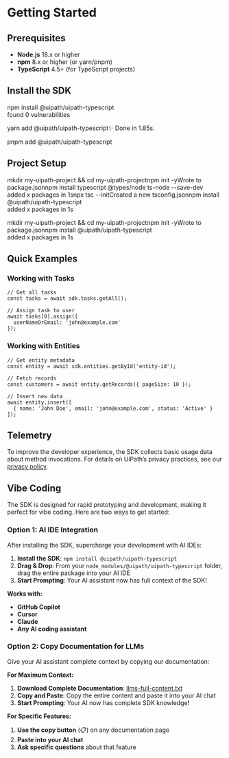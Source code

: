# Getting Started

## Prerequisites

- **Node.js** 18.x or higher
- **npm** 8.x or higher (or yarn/pnpm)
- **TypeScript** 4.5+ (for TypeScript projects)

## Install the SDK

npm install @uipath/uipath-typescript\
found 0 vulnerabilities

yarn add @uipath/uipath-typescript✨ Done in 1.85s.

pnpm add @uipath/uipath-typescript

## Project Setup

mkdir my-uipath-project && cd my-uipath-projectnpm init -yWrote to package.jsonnpm install typescript @types/node ts-node --save-dev\
added x packages in 1snpx tsc --initCreated a new tsconfig.jsonnpm install @uipath/uipath-typescript\
added x packages in 1s

mkdir my-uipath-project && cd my-uipath-projectnpm init -yWrote to package.jsonnpm install @uipath/uipath-typescript\
added x packages in 1s

## **Quick Examples**

### Working with Tasks

```
// Get all tasks
const tasks = await sdk.tasks.getAll();

// Assign task to user
await tasks[0].assign({ 
  userNameOrEmail: 'john@example.com' 
});
```

### Working with Entities

```
// Get entity metadata
const entity = await sdk.entities.getById('entity-id');

// Fetch records 
const customers = await entity.getRecords({ pageSize: 10 });

// Insert new data
await entity.insert([
  { name: 'John Doe', email: 'john@example.com', status: 'Active' }
]);
```

## **Telemetry**

To improve the developer experience, the SDK collects basic usage data about method invocations. For details on UiPath’s privacy practices, see our [privacy policy](https://www.uipath.com/legal/privacy-policy).

## **Vibe Coding**

The SDK is designed for rapid prototyping and development, making it perfect for vibe coding. Here are two ways to get started:

### **Option 1: AI IDE Integration**

After installing the SDK, supercharge your development with AI IDEs:

1. **Install the SDK**: `npm install @uipath/uipath-typescript`
1. **Drag & Drop**: From your `node_modules/@uipath/uipath-typescript` folder, drag the entire package into your AI IDE
1. **Start Prompting**: Your AI assistant now has full context of the SDK!

**Works with:**

- **GitHub Copilot**
- **Cursor**
- **Claude**
- **Any AI coding assistant**

### **Option 2: Copy Documentation for LLMs**

Give your AI assistant complete context by copying our documentation:

**For Maximum Context:**

1. **Download Complete Documentation**: [llms-full-content.txt](/uipath-typescript/llms-full-content.txt)
1. **Copy and Paste**: Copy the entire content and paste it into your AI chat
1. **Start Prompting**: Your AI now has complete SDK knowledge!

**For Specific Features:**

1. **Use the copy button** (📋) on any documentation page
1. **Paste into your AI chat**
1. **Ask specific questions** about that feature
